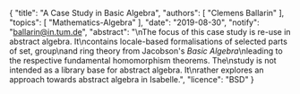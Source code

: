 {
    "title": "A Case Study in Basic Algebra",
    "authors": [
        "Clemens Ballarin"
    ],
    "topics": [
        "Mathematics-Algebra"
    ],
    "date": "2019-08-30",
    "notify": "ballarin@in.tum.de",
    "abstract": "\nThe focus of this case study is re-use in abstract algebra.  It\ncontains locale-based formalisations of selected parts of set, group\nand ring theory from Jacobson's <i>Basic Algebra</i>\nleading to the respective fundamental homomorphism theorems.  The\nstudy is not intended as a library base for abstract algebra.  It\nrather explores an approach towards abstract algebra in Isabelle.",
    "licence": "BSD"
}